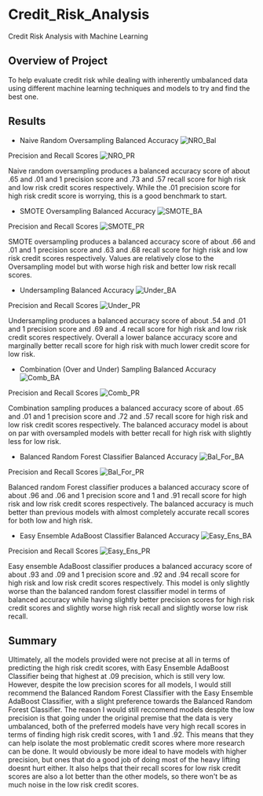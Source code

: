 # Credit_Risk_Analysis
Credit Risk Analysis with Machine Learning

## Overview of Project

To help evaluate credit risk while dealing with inherently umbalanced data using different machine learning techniques and models to try and find the best one.

## Results

- Naive Random Oversampling
Balanced Accuracy
![NRO_Bal](githubcomDavidFGitH)

Precision and Recall Scores
![NRO_PR](githubcomDavidFGitH)

Naive random oversampling produces a balanced accuracy score of about .65 and .01 and 1 precision score and .73 and .57 recall score for high risk and low risk credit scores respectively. While the .01 precision score for high risk credit score is worrying, this is a good benchmark to start.

- SMOTE Oversampling
Balanced Accuracy
![SMOTE_BA](githubcomDavidFGitH)

Precision and Recall Scores
![SMOTE_PR](githubcomDavidFGitH)

SMOTE oversampling produces a balanced accuracy score of about .66 and .01 and 1 precision score and .63 and .68 recall score for high risk and low risk credit scores respectively. Values are relatively close to the Oversampling model but with worse high risk and better low risk recall scores.

- Undersampling
Balanced Accuracy
![Under_BA](githubcomDavidFGitH)

Precision and Recall Scores
![Under_PR](githubcomDavidFGitH)

Undersampling produces a balanced accuracy score of about .54 and .01 and 1 precision score and .69 and .4 recall score for high risk and low risk credit scores respectively. Overall a lower balance accuracy score and marginally better recall score for high risk with much lower credit score for low risk.

- Combination (Over and Under) Sampling
Balanced Accuracy
![Comb_BA](githubcomDavidFGitH)

Precision and Recall Scores
![Comb_PR](githubcomDavidFGitH)

Combination sampling produces a balanced accuracy score of about .65 and .01 and 1 precision score and .72 and .57 recall score for high risk and low risk credit scores respectively. The balanced accuracy model is about on par with oversampled models with better recall for high risk with slightly less for low risk.

- Balanced Random Forest Classifier
Balanced Accuracy
![Bal_For_BA](githubcomDavidFGitH)

Precision and Recall Scores
![Bal_For_PR](githubcomDavidFGitH)

Balanced random Forest classifier produces a balanced accuracy score of about .96 and .06 and 1 precision score and 1 and .91 recall score for high risk and low risk credit scores respectively. The balanced accuracy is much better than previous models with almost completely accurate recall scores for both low and high risk.

- Easy Ensemble AdaBoost Classifier
Balanced Accuracy
![Easy_Ens_BA](githubcomDavidFGitH)

Precision and Recall Scores
![Easy_Ens_PR](githubcomDavidFGitH)

Easy ensemble AdaBoost classifier produces a balanced accuracy score of about .93 and .09 and 1 precision score and .92 and .94 recall score for high risk and low risk credit scores respectively. This model is only slightly worse than the balanced random forest classifier model in terms of balanced accuracy while having slightly better precision scores for high risk credit scores and slightly worse high risk recall and slightly worse low risk recall.

## Summary

Ultimately, all the models provided were not precise at all in terms of predicting the high risk credit scores, with Easy Ensemble AdaBoost Classifier being that highest at .09 precision, which is still very low. However, despite the low precision scores for all models, I would still recommend the Balanced Random Forest Classifier with the Easy Ensemble AdaBoost Classifier, with a slight preference towards the Balanced Random Forest Classifier. The reason I would still reccomend models despite the low precision is that going under the original premise that the data is very umbalanced, both of the preferred models have very high recall scores in terms of finding high risk credit scores, with 1 and .92. This means that they can help isolate the most problematic credit scores where more research can be done. It would obviously be more ideal to have models with higher precision, but ones that do a good job of doing most of the heavy lifting doesnt hurt either. It also helps that their recall scores for low risk credit scores are also a lot better than the other models, so there won't be as much noise in the low risk credit scores.